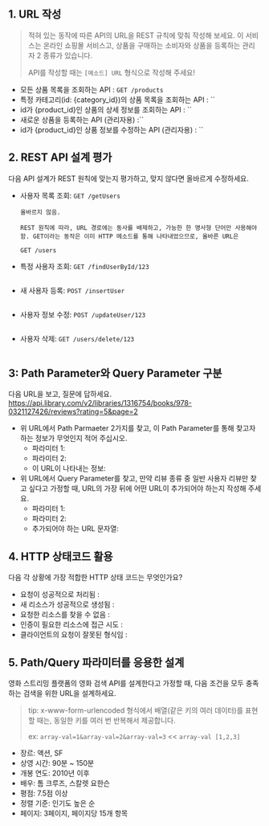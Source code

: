 ## 1. URL 작성
> 적혀 있는 동작에 따른 API의 URL을 REST 규칙에 맞춰 작성해 보세요. 이 서비스는 온라인 쇼핑몰 서비스고, 상품을 구매하는 소비자와 상품을 등록하는 관리자 2 종류가 있습니다.
>
> API를 작성할 때는 `[메소드] URL` 형식으로 작성해 주세요!

- 모든 상품 목록을 조회하는 API : `GET /products`
- 특정 카테고리(id: {category_id})의 상품 목록을 조회하는 API : ``
- id가 {product_id}인 상품의 상세 정보를 조회하는 API : ``
- 새로운 상품을 등록하는 API (관리자용) :``
- id가 {product_id}인 상품 정보를 수정하는 API (관리자용) : ``

## 2. REST API 설계 평가
다음 API 설계가 REST 원칙에 맞는지 평가하고, 맞지 않다면 올바르게 수정하세요.

- 사용자 목록 조회: `GET /getUsers`
    ```
    올바르지 않음.

    REST 원칙에 따라, URL 경로에는 동사를 배제하고, 가능한 한 명사형 단어만 사용해야 함. GET이라는 동작은 이미 HTTP 메소드를 통해 나타내었으므로, 올바른 URL은
    
    GET /users
    ```

- 특정 사용자 조회: `GET /findUserById/123`
    ```
    ```
- 새 사용자 등록: `POST /insertUser`
    ```
    ```
- 사용자 정보 수정: `POST /updateUser/123`
    ```
    ```
- 사용자 삭제: `GET /users/delete/123`
    ```
    ```

## 3: Path Parameter와 Query Parameter 구분
다음 URL을 보고, 질문에 답하세요.
https://api.library.com/v2/libraries/1316754/books/978-0321127426/reviews?rating=5&page=2

- 위 URL에서 Path Parmaeter 2가지를 찾고, 이 Path Parameter를 통해 찾고자 하는 정보가 무엇인지 적어 주십시오.
    - 파라미터 1:
    - 파라미터 2:
    - 이 URL이 나타내는 정보: 
- 위 URL에서 Query Parameter를 찾고, 만약 리뷰 종류 중 일반 사용자 리뷰만 찾고 싶다고 가정할 때, URL의 가장 뒤에 어떤 URL이 추가되어야 하는지 작성해 주세요.
    - 파라미터 1:
    - 파라미터 2:
    - 추가되어야 하는 URL 문자열:

## 4. HTTP 상태코드 활용
다음 각 상황에 가장 적합한 HTTP 상태 코드는 무엇인가요?

- 요청이 성공적으로 처리됨 : 
- 새 리소스가 성공적으로 생성됨 : 
- 요청한 리소스를 찾을 수 없음 : 
- 인증이 필요한 리소스에 접근 시도 : 
- 클라이언트의 요청이 잘못된 형식임 : 

## 5. Path/Query 파라미터를 응용한 설계
영화 스트리밍 플랫폼의 영화 검색 API를 설계한다고 가정할 때, 다음 조건을 모두 충족하는 검색을 위한 URL을 설계하세요.

> tip: x-www-form-urlencoded 형식에서 배열(같은 키의 여러 데이터)를 표현할 때는, 동일한 키를 여러 번 반복해서 제공합니다.
> 
> ex: `array-val=1&array-val=2&array-val=3` << `array-val [1,2,3]`

- 장르: 액션, SF
- 상영 시간: 90분 ~ 150분
- 개봉 연도: 2010년 이후
- 배우: 톰 크루즈, 스칼렛 요한슨
- 평점: 7.5점 이상
- 정렬 기준: 인기도 높은 순
- 페이지: 3페이지, 페이지당 15개 항목
```
```
